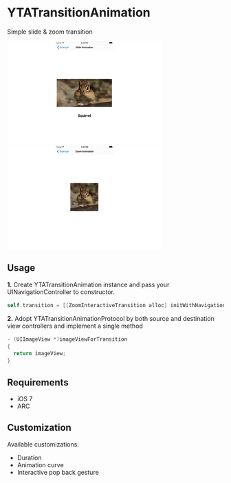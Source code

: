 <!-- ![CocoaPod platform](https://cocoapod-badges.herokuapp.com/p/ZoomInteractiveTransition/badge.png) &nbsp;
![CocoaPod version](https://cocoapod-badges.herokuapp.com/v/ZoomInteractiveTransition/badge.png) &nbsp;
[![Packagist](https://img.shields.io/packagist/l/doctrine/orm.svg)]() -->

YTATransitionAnimation
=======================

Simple slide & zoom transition

![](slide.gif)
![](zoom.gif)

## Usage

**1.** Create YTATransitionAnimation instance and pass your UINavigationController to constructor.

```objective-c
self.transition = [[ZoomInteractiveTransition alloc] initWithNavigationController:self.navigationController];
```

**2.** Adopt YTATransitionAnimationProtocol by both source and destination view controllers and implement a single method

```objective-c
- (UIImageView *)imageViewForTransition
{
  return imageView;
}
```

## Requirements

* iOS 7
* ARC

## Customization

Available customizations:

* Duration
* Animation curve
* Interactive pop back gesture
